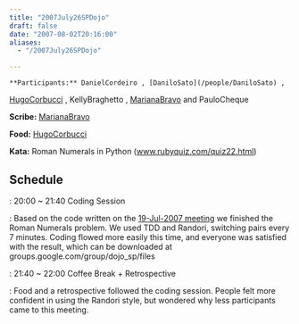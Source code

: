 ```yaml
---
title: "2007July26SPDojo"
draft: false
date: "2007-08-02T20:16:00"
aliases:
  - "/2007July26SPDojo"

---
```

    **Participants:** DanielCordeiro , [DaniloSato](/people/DaniloSato) ,
[HugoCorbucci](/people/HugoCorbucci) , KellyBraghetto ,
[MarianaBravo](/MarianaBravo) and PauloCheque

**Scribe:** [MarianaBravo](/MarianaBravo)

**Food:** [HugoCorbucci](/people/HugoCorbucci)

**Kata:** Roman Numerals in Python (www.rubyquiz.com/quiz22.html)

Schedule
--------

 
:   20:00 \~ 21:40 Coding Session

 
:   Based on the code written on the [19-Jul-2007
    meeting](/record/2007July19SPDojo) we finished the Roman
    Numerals problem. We used TDD and Randori, switching pairs every
    7 minutes. Coding flowed more easily this time, and everyone was
    satisfied with the result, which can be downloaded at
    groups.google.com/group/dojo\_sp/files

 
:   21:40 \~ 22:00 Coffee Break + Retrospective

 
:   Food and a retrospective followed the coding session. People felt
    more confident in using the Randori style, but wondered why less
    participants came to this meeting.


